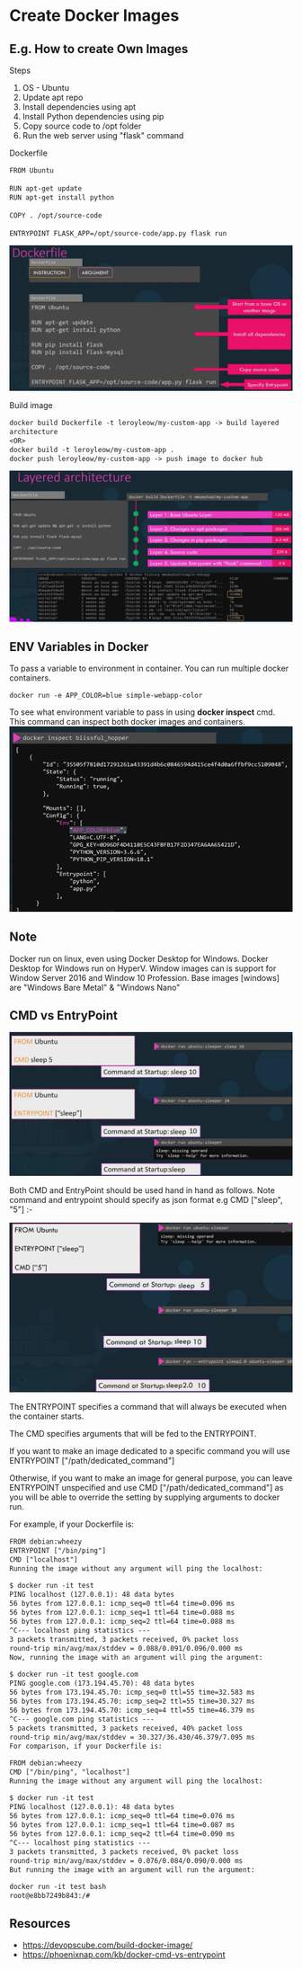 # Create Docker Images

## E.g. How to create Own Images
Steps
1. OS - Ubuntu
2. Update apt repo
3. Install dependencies using apt
4. Install Python dependencies using pip
5. Copy source code to /opt folder
6. Run the web server using "flask" command

Dockerfile
```
FROM Ubuntu

RUN apt-get update
RUN apt-get install python

COPY . /opt/source-code

ENTRYPOINT FLASK_APP=/opt/source-code/app.py flask run
```
![sc4](/docs/imgs/sc4.JPG)

Build image 
```
docker build Dockerfile -t leroyleow/my-custom-app -> build layered architecture
<OR>
docker build -t leroyleow/my-custom-app .
docker push leroyleow/my-custom-app -> push image to docker hub
```
![sc5](/docs/imgs/sc5.JPG)


## ENV Variables in Docker

To pass a variable to environment in container. You can run multiple docker containers.
```
docker run -e APP_COLOR=blue simple-webapp-color
```

To see what environment variable to pass in using <b>docker inspect</b> cmd. This command can inspect both docker images and containers.
![sc6](/docs/imgs/sc6.JPG)


## Note 
Docker run on linux, even using Docker Desktop for Windows. Docker Desktop for Windows run on HyperV. Window images can is support for Window Server 2016 and Window 10 Profession. Base images [windows] are "Windows Bare Metal" & "Windows Nano"

## CMD vs EntryPoint

![sc7](/docs/imgs/sc7.JPG)

Both CMD and EntryPoint should be used hand in hand as follows. Note command and entrypoint should specify as json format e.g CMD ["sleep", "5"] :-

![sc8](/docs/imgs/sc8.JPG)

The ENTRYPOINT specifies a command that will always be executed when the container starts.

The CMD specifies arguments that will be fed to the ENTRYPOINT.

If you want to make an image dedicated to a specific command you will use ENTRYPOINT ["/path/dedicated_command"]

Otherwise, if you want to make an image for general purpose, you can leave ENTRYPOINT unspecified and use CMD ["/path/dedicated_command"] as you will be able to override the setting by supplying arguments to docker run.

For example, if your Dockerfile is:
```
FROM debian:wheezy
ENTRYPOINT ["/bin/ping"]
CMD ["localhost"]
Running the image without any argument will ping the localhost:
```
```
$ docker run -it test
PING localhost (127.0.0.1): 48 data bytes
56 bytes from 127.0.0.1: icmp_seq=0 ttl=64 time=0.096 ms
56 bytes from 127.0.0.1: icmp_seq=1 ttl=64 time=0.088 ms
56 bytes from 127.0.0.1: icmp_seq=2 ttl=64 time=0.088 ms
^C--- localhost ping statistics ---
3 packets transmitted, 3 packets received, 0% packet loss
round-trip min/avg/max/stddev = 0.088/0.091/0.096/0.000 ms
Now, running the image with an argument will ping the argument:
```
```
$ docker run -it test google.com
PING google.com (173.194.45.70): 48 data bytes
56 bytes from 173.194.45.70: icmp_seq=0 ttl=55 time=32.583 ms
56 bytes from 173.194.45.70: icmp_seq=2 ttl=55 time=30.327 ms
56 bytes from 173.194.45.70: icmp_seq=4 ttl=55 time=46.379 ms
^C--- google.com ping statistics ---
5 packets transmitted, 3 packets received, 40% packet loss
round-trip min/avg/max/stddev = 30.327/36.430/46.379/7.095 ms
For comparison, if your Dockerfile is:
```
```
FROM debian:wheezy
CMD ["/bin/ping", "localhost"]
Running the image without any argument will ping the localhost:
```
```
$ docker run -it test
PING localhost (127.0.0.1): 48 data bytes
56 bytes from 127.0.0.1: icmp_seq=0 ttl=64 time=0.076 ms
56 bytes from 127.0.0.1: icmp_seq=1 ttl=64 time=0.087 ms
56 bytes from 127.0.0.1: icmp_seq=2 ttl=64 time=0.090 ms
^C--- localhost ping statistics ---
3 packets transmitted, 3 packets received, 0% packet loss
round-trip min/avg/max/stddev = 0.076/0.084/0.090/0.000 ms
But running the image with an argument will run the argument:
```
```
docker run -it test bash
root@e8bb7249b843:/#
```

## Resources
* https://devopscube.com/build-docker-image/
* https://phoenixnap.com/kb/docker-cmd-vs-entrypoint
